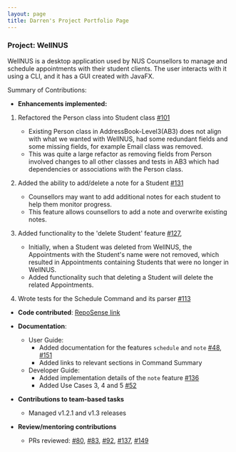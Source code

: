```yaml
---
layout: page
title: Darren's Project Portfolio Page
---
```


### Project: WellNUS

WellNUS is a desktop application used by NUS Counsellors to manage and schedule appointments with their student clients.
The user interacts with it using a CLI, and it has a GUI created with JavaFX.

Summary of Contributions:

* **Enhancements implemented:**

1. Refactored the Person class into Student class [#101](https://github.com/AY2324S1-CS2103T-W13-4/tp/pull/101)
    * Existing Person class in AddressBook-Level3(AB3)  does not align with what we wanted with WellNUS, had some
        redundant fields and some missing fields, for example Email class was removed.
    * This was quite a large refactor as removing fields from Person involved changes to all other classes and tests
        in AB3 which had dependencies or associations with the Person class.

2. Added the ability to add/delete a note for a Student [#131](https://github.com/AY2324S1-CS2103T-W13-4/tp/pull/131)
    * Counsellors may want to add additional notes for each student to help them monitor progress.
    * This feature allows counsellors to add a note and overwrite existing notes.

3. Added functionality to the 'delete Student' feature [#127](https://github.com/AY2324S1-CS2103T-W13-4/tp/pull/127),
    * Initially, when a Student was deleted from WellNUS, the Appointments with the Student's name were not removed,
        which resulted in Appointments containing Students that were no longer in WellNUS.
    * Added functionality such that deleting a Student will delete the related Appointments.

4. Wrote tests for the Schedule Command and its parser [#113](https://github.com/AY2324S1-CS2103T-W13-4/tp/pull/113)

* **Code contributed**: [RepoSense link](https://nus-cs2103-ay2324s1.github.io/tp-dashboard/?search=darrentfy&breakdown=true)

* **Documentation**:
    * User Guide:
        * Added documentation for the features `schedule` and `note` [#48](https://github.com/AY2324S1-CS2103T-W13-4/tp/pull/48),
          [#151](https://github.com/AY2324S1-CS2103T-W13-4/tp/pull/151)
        * Added links to relevant sections in Command Summary
    * Developer Guide:
        * Added implementation details of the `note` feature [#136](https://github.com/AY2324S1-CS2103T-W13-4/tp/pull/136)
        * Added Use Cases 3, 4 and 5 [#52](https://github.com/AY2324S1-CS2103T-W13-4/tp/pull/52)

* **Contributions to team-based tasks**
    * Managed v1.2.1 and v1.3 releases

* **Review/mentoring contributions**
    * PRs reviewed: [#80](https://github.com/AY2324S1-CS2103T-W13-4/tp/pull/80),
        [#83](https://github.com/AY2324S1-CS2103T-W13-4/tp/pull/83),
        [#92](https://github.com/AY2324S1-CS2103T-W13-4/tp/pull/92),
        [#137](https://github.com/AY2324S1-CS2103T-W13-4/tp/pull/137),
        [#149](https://github.com/AY2324S1-CS2103T-W13-4/tp/pull/149)
